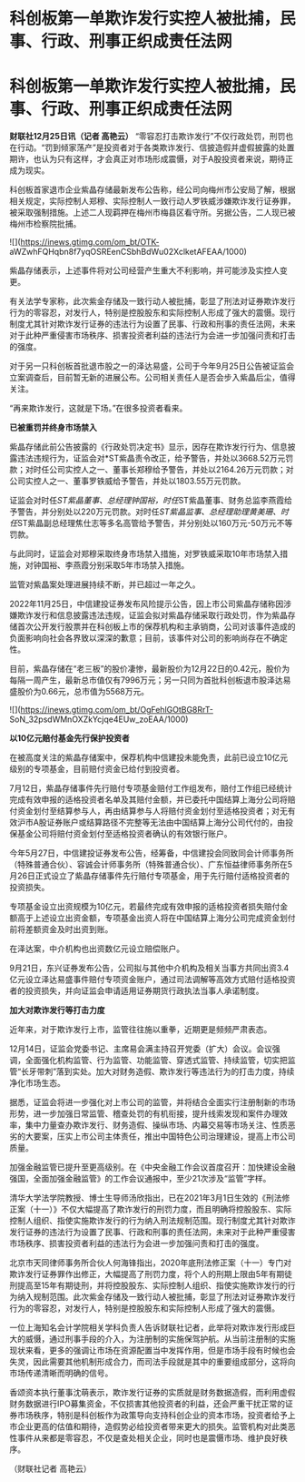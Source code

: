 # 科创板第一单欺诈发行实控人被批捕，民事、行政、刑事正织成责任法网

# 科创板第一单欺诈发行实控人被批捕，民事、行政、刑事正织成责任法网

**财联社12月25日讯（记者 高艳云）**
“零容忍打击欺诈发行”不仅行政处罚，刑罚也在行动。“罚到倾家荡产”是投资者对于各类欺诈发行、信披造假并虚假披露的处置期许，也认为只有这样，才会真正对市场形成震慑，对于A股投资者来说，期待正成为现实。

科创板首家退市企业紫晶存储最新发布公告称，经公司向梅州市公安局了解，根据相关规定，实际控制人郑穆、实际控制人一致行动人罗铁威涉嫌欺诈发行证券罪，被采取强制措施。上述二人现羁押在梅州市梅县区看守所。另据公告，二人现已被梅州市检察院批捕。

![](https://inews.gtimg.com/om_bt/OTK-
aWZwhFQHqbn8f7yqOSREenCSbhBdWu02XclketAFEAA/1000)

紫晶存储表示，上述事件将对公司经营产生重大不利影响，并可能涉及实控人变更。

有关法学专家称，此次紫金存储及一致行动人被批捕，彰显了刑法对证券欺诈发行行为的零容忍，对发行人，特别是控股股东和实际控制人形成了强大的震慑。现行制度尤其针对欺诈发行证券的违法行为设置了民事、行政和刑事的责任法网，未来对于此种严重侵害市场秩序、损害投资者利益的违法行为会进一步加强问责和打击的强度。

对于另一只科创板首批退市股之一的泽达易盛，公司于今年9月25日公告被证监会立案调查后，目前暂无新的进展公布。公司相关责任人是否会步入紫晶后尘，值得关注。

“再来欺诈发行，这就是下场。”在很多投资者看来。

**已被重罚并终身市场禁入**

紫晶存储此前公告披露的《行政处罚决定书》显示，因存在欺诈发行行为、信息披露违法违规行为，证监会对*ST紫晶责令改正，给予警告，并处以3668.52万元罚款；对时任公司实控人之一、董事长郑穆给予警告，并处以2164.26万元罚款；对公司实控人之一、董事罗铁威给予警告，并处以1803.55万元罚款。

证监会对时任*ST紫晶董事、总经理钟国裕，时任*ST紫晶董事、财务总监李燕霞给予警告，并分别处以220万元罚款。对时任*ST紫晶监事、总经理助理黄美珊、时任*ST紫晶副总经理焦仕志等多名高管给予警告，并分别处以160万元-50万元不等罚款。

与此同时，证监会对郑穆采取终身市场禁入措施，对罗铁威采取10年市场禁入措施，对钟国裕、李燕霞分别采取5年市场禁入措施。

监管对紫晶案处理进展持续不断，并已超过一年之久。

2022年11月25日，中信建投证券发布风险提示公告，因上市公司紫晶存储称因涉嫌欺诈发行和信息披露违法违规，证监会拟对紫晶存储采取行政处罚，作为紫晶存储首次公开发行股票并在科创板上市的保荐机构和主承销商，公司对该事件造成的负面影响向社会各界致以深深的歉意；目前，该事件对公司的影响尚存在不确定性。

目前，紫晶存储在“老三板”的股价凄惨，最新股价为12月22日的0.42元，股价为每隔一周产生，最新总市值仅有7996万元；另一只同为首批科创板退市股泽达易盛股价为0.66元，总市值为5568万元。

![](https://inews.gtimg.com/om_bt/OgFehlGOtBG8RrT-
SoN_32psdWMnOXZkYcjqe4EUw_zoEAA/1000)

**以10亿元赔付基金先行保护投资者**

在被高度关注的紫晶存储案中，保荐机构中信建投未能免责，此前已设立10亿元级别的专项基金，目前赔付资金已给付到投资者。

7月12日，紫晶存储事件先行赔付专项基金赔付工作组发布，赔付工作组已经统计完成有效申报的适格投资者名单及其赔付金额，并已委托中国结算上海分公司将赔付资金划付至结算参与人，再由结算参与人将赔付资金划付至适格投资者；对无有效沪市A股证券账户或结算路径不完整等无法由中国结算上海分公司代付的，由投保基金公司将赔付资金划付至适格投资者确认的有效银行账户。

今年5月27日，中信建投证券发布公告，经筹备，中信建投会同致同会计师事务所（特殊普通合伙）、容诚会计师事务所（特殊普通合伙）、广东恒益律师事务所在5月26日正式设立了紫晶存储事件先行赔付专项基金，用于先行赔付适格投资者的投资损失。

专项基金设立出资规模为10亿元，若最终完成有效申报的适格投资者损失赔付金额高于上述设立出资金额，专项基金出资人将在中国结算上海分公司完成资金划付前将差额资金及时出资到账。

在泽达案，中介机构也出资数亿元设立赔偿账户。

9月21日，东兴证券发布公告，公司拟与其他中介机构及相关当事方共同出资3.4亿元设立泽达易盛事件赔付专项资金账户，通过司法调解等高效方式赔付适格投资者的投资损失，并向证监会申请适用证券期货行政执法当事人承诺制度。

**加大对欺诈发行等打击力度**

近年来，对于欺诈发行上市，监管往往施以重拳，近期更是频频严肃表态。

12月14日，证监会党委书记、主席易会满主持召开党委（扩大）会议。会议强调，全面强化机构监管、行为监管、功能监管、穿透式监管、持续监管，切实把监管“长牙带刺”落到实处。加大对财务造假、欺诈发行等违法行为的打击力度，持续净化市场生态。

据悉，证监会将进一步强化对上市公司的监管，并将结合全面实行注册制新的市场形势，进一步加强日常监管、稽查处罚的有机衔接，提升线索发现和案件办理效率，集中力量查办欺诈发行、财务造假、操纵市场、内幕交易等市场关注、性质恶劣的大要案，压实上市公司主体责任，推出中国特色公司治理建设，提高上市公司质量。

加强金融监管已提升至更高级别。在《中央金融工作会议首度召开：加快建设金融强国，全面加强金融监管》的工作会议通报中，至少21次涉及“监管”字样。

清华大学法学院教授、博士生导师汤欣指出，已在2021年3月1日生效的《刑法修正案（十一）》不仅大幅提高了欺诈发行的刑罚力度，而且明确将控股股东、实际控制人组织、指使实施欺诈发行的行为纳入刑法规制范围。现行制度尤其针对欺诈发行证券的违法行为设置了民事、行政和刑事的责任法网，未来对于此种严重侵害市场秩序、损害投资者利益的违法行为会进一步加强问责和打击的强度。

北京市天同律师事务所合伙人何海锋指出，2020年底刑法修正案（十一）专门对欺诈发行证券罪作出修正，大幅提高了刑罚力度，将个人的刑期上限由5年有期徒刑提高至15年有期徒刑，并将控股股东、实际控制人组织、指使实施欺诈发行的行为纳入规制范围。此次紫金存储及一致行动人被批捕，彰显了刑法对证券欺诈发行行为的零容忍，对发行人，特别是控股股东和实际控制人形成了强大的震慑。

一位上海知名会计学院相关学科负责人告诉财联社记者，此举将对欺诈发行形成巨大的威慑，通过刑事手段的介入，为注册制的实施保驾护航。从当前注册制的实施现状来看，更多的强调让市场在资源配置当中发挥作用，但是市场手段有时候也会失灵，因此需要其他机制形成合力，而司法手段就是其中的重要组成部分，这将向市场传递清晰而明确的信号。

香颂资本执行董事沈萌表示，欺诈发行证券的实质就是财务数据造假，而利用虚假财务数据进行IPO募集资金，不仅损害其他投资者的利益，还会严重干扰正常的证券市场秩序，特别是科创板作为政策导向支持科创企业的资本市场，投资者给予上市企业更高的估值和期待，造假势必给投资者带来更大的损失。监管机构对此类恶性事件从来都是零容忍，不仅是查处相关企业，同时也是震慑市场、维护良好秩序。

（财联社记者 高艳云）

